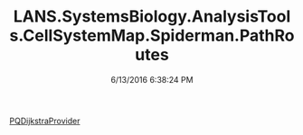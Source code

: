 ﻿---
title: LANS.SystemsBiology.AnalysisTools.CellSystemMap.Spiderman.PathRoutes
date: 6/13/2016 6:38:24 PM
---

[PQDijkstraProvider](T-LANS.SystemsBiology.AnalysisTools.CellSystemMap.Spiderman.PathRoutes.PQDijkstraProvider.html)
